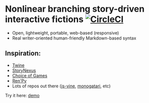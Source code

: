 # Nonlinear branching story-driven interactive fictions [![CircleCI](https://circleci.com/gh/xgrg/jsvn.svg?style=svg)](https://circleci.com/gh/xgrg/jsvn)

- Open, lightweight, portable, web-based (responsive)
- Real writer-oriented human-friendly Markdown-based syntax

## Inspiration:
- [Twine](http://twinery.org)
- [StoryNexus](http://www.storynexus.com)
- [Choice of Games](http://www.choiceofgames.com)
- [Ren'Py]()
- Lots of repos out there ([js-vine](https://github.com/jdeisenberg/js-vine), [monogatari](https://github.com/Monogatari/Monogatari), etc)

Try it here: [demo](http://xgrg.github.io/jsvn/index.html?f=vallter)

